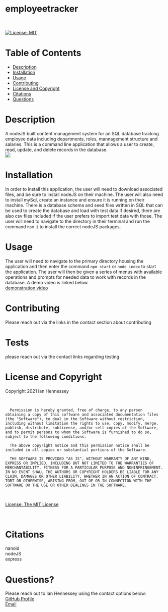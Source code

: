 # employeetracker
<br>

  [![License: MIT](https://img.shields.io/badge/License-MIT-yellow.svg)](https://opensource.org/licenses/MIT) 
  <br>

  # Table of Contents
  - [Description](#Description)
  - [Installation](#Installation)
  - [Usage](#Usage)
  - [Contributing](#Contributing)
  - [License and Copyright](#License-and-Copyright)
  - [Citations](#Citations)
  - [Questions](#Questions)
  
  # Description
  
A nodeJS built content management system for an SQL database tracking employee data including departments, roles, mannagement structure and salaries.  This is a command line application that allows a user to create, read, update, and delete records in the database.<br>
  ![](./img/teamprofilegenerator.png) <br>
  
  # Installation
  
  In order to install this application, the user will need to download associated files, and be sure to install nodeJS on their machine.  The user will also need to install mySql, create an instance and ensure it is running on their machine.  There is a database schema and seed files written in SQL that can be used to create the database and load with test data if desired, there are also csv files included if the user prefers to import test data with those.  The user will need to navigate to the directory in their terminal and run the command ```npm i``` to install the correct nodeJS packages.<br>
  
  # Usage
  
The user will need to navigate to the primary directory housing the application and then enter the command ```npm start``` or ```node index``` to start the application.  The user will then be given a series of menus with available operations and prompts for needed data to work with records in the database.  A demo video is linked below. <br>
[demonstration video](<https://drive.google.com/file/d/14oCE8pdcYtruWcePtQxLh9kvnMxEqFwv/view>) <br>
 
  
  # Contributing
  
  Please reach out via the links in the contact section about contributing<br>
  
  # Tests
  
  please reach out via the contact links regarding testing <br>
  
  # License and Copyright
  
  Copyright 2021 Ian Hennessey
  
  <br>

  
      Permission is hereby granted, free of charge, to any person obtaining a copy of this software and associated documentation files (the "Software"), to deal in the Software without restriction, including without limitation the rights to use, copy, modify, merge, publish, distribute, sublicense, and/or sell copies of the Software, and to permit persons to whom the Software is furnished to do so, subject to the following conditions:
      
      The above copyright notice and this permission notice shall be included in all copies or substantial portions of the Software.
      
      THE SOFTWARE IS PROVIDED "AS IS", WITHOUT WARRANTY OF ANY KIND, EXPRESS OR IMPLIED, INCLUDING BUT NOT LIMITED TO THE WARRANTIES OF MERCHANTABILITY, FITNESS FOR A PARTICULAR PURPOSE AND NONINFRINGEMENT. IN NO EVENT SHALL THE AUTHORS OR COPYRIGHT HOLDERS BE LIABLE FOR ANY CLAIM, DAMAGES OR OTHER LIABILITY, WHETHER IN AN ACTION OF CONTRACT, TORT OR OTHERWISE, ARISING FROM, OUT OF OR IN CONNECTION WITH THE SOFTWARE OR THE USE OR OTHER DEALINGS IN THE SOFTWARE.
      

  <br>

  [License: The MIT License](<https://opensource.org/licenses/MIT>)

  <br>

  # Citations

  nanoid <br>
  nodeJS <br>
  express <br>
  
  # Questions?
  Please reach out to Ian Hennessey using the contact options below: <br>
  [GitHub Profile](<https://github.com/atleastitsanethosman>)<br>
  [Email](<mailto:ian.hennessey@gmail.com>)
  